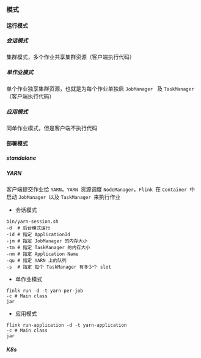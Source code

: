 ### 模式

#### 运行模式

##### 会话模式

集群模式，多个作业共享集群资源（客户端执行代码）

##### 单作业模式

单个作业独享集群资源，也就是为每个作业单独启 `JobManager ` 及 `TaskManager`（客户端执行代码）

##### 应用模式

同单作业模式，但是客户端不执行代码



#### 部署模式

##### standalone

##### YARN

客户端提交作业给 `YARN`，`YARN `资源调度 `NodeManager`，`Flink `在 `Container `中启动 `JobManager `以及 `TaskManager `来执行作业

- 会话模式

```shell
bin/yarn-session.sh 
-d  # 后台模式运行
-id # 指定 ApplicationId
-jm # 指定 JobManager 的内存大小
-tm # 指定 TaskManager 的内存大小
-nm # 指定 Application Name
-qu # 指定 YARN 上的队列
-s  # 指定 每个 TaskManager 有多少个 slot
```

- 单作业模式

```shell
finlk run -d -t yarn-per-job
-c # Main class
jar
```

- 应用模式

```shell
flink run-application -d -t yarn-application
-c # Main class
jar
```

##### K8s



